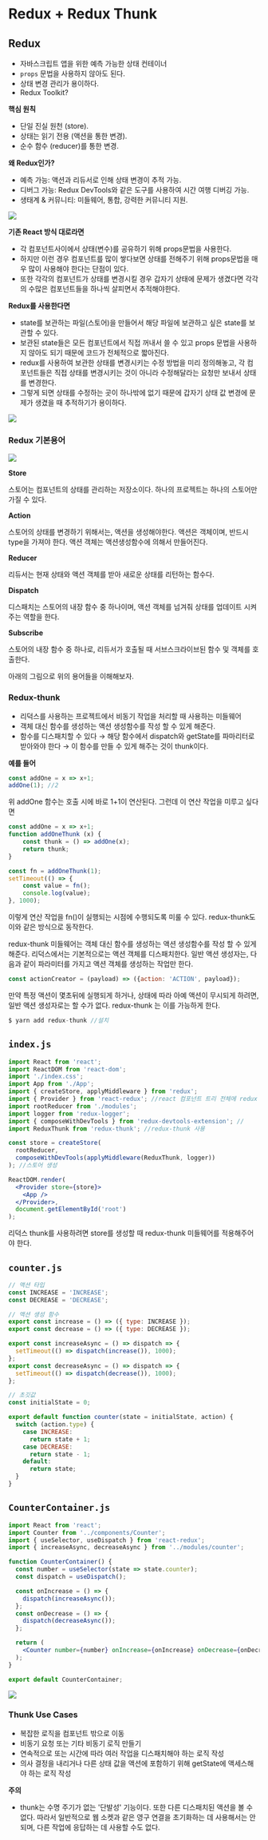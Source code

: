 # Redux + Redux Thunk

## Redux

- 자바스크립트 앱을 위한 예측 가능한 상태 컨테이너
- `props` 문법을 사용하지 않아도 된다.
- 상태 변경 관리가 용이하다.
- Redux Toolkit?

**핵심 원칙**

- 단일 진실 원천 (store).
- 상태는 읽기 전용 (액션을 통한 변경).
- 순수 함수 (reducer)를 통한 변경.

**왜 Redux인가?**

- 예측 가능: 액션과 리듀서로 인해 상태 변경이 추적 가능.
- 디버그 가능: Redux DevTools와 같은 도구를 사용하여 시간 여행 디버깅 가능.
- 생태계 & 커뮤니티: 미들웨어, 통합, 강력한 커뮤니티 지원.

<img src="https://childevnote.notion.site/image/https%3A%2F%2Fprod-files-secure.s3.us-west-2.amazonaws.com%2Ffdc39a70-7b2a-428d-9a94-c955d198c2d5%2Ff20ab565-2b9a-44e4-9fc7-dd15bb0452c3%2FUntitled.png?table=block&id=80648114-064d-4322-a1c1-9821848f0fa9&spaceId=fdc39a70-7b2a-428d-9a94-c955d198c2d5&width=770&userId=&cache=v2"/>


**기존 React 방식 대로라면**

- 각 컴포넌트사이에서 상태(변수)를 공유하기 위해 props문법을 사용한다.
- 하지만 이런 경우 컴포넌트를 많이 쌓다보면 상태를 전해주기 위해 props문법을 매우 많이 사용해야 한다는 단점이 있다.
- 또한 각각의 컴포넌트가 상태를 변경시킬 경우 갑자기 상태에 문제가 생겼다면 각각의 수많은 컴포넌트들을 하나씩 살피면서 추적해야한다.

**Redux를 사용한다면**

- state를 보관하는 파일(스토어)을 만들어서 해당 파일에 보관하고 싶은 state를 보관할 수 있다.
- 보관된 state들은 모든 컴포넌트에서 직접 꺼내서 쓸 수 있고 props 문법을 사용하지 않아도 되기 때문에 코드가 전체적으로 짧아진다.
- redux를 사용하여 보관한 상태를 변경시키는 수정 방법을 미리 정의해놓고, 각 컴포넌트들은 직접 상태를 변경시키는 것이 아니라 수정해달라는 요청만 보내서 상태를 변경한다.
- 그렇게 되면 상태를 수정하는 곳이 하나밖에 없기 때문에 갑자기 상태 값 변경에 문제가 생겼을 때 추적하기가 용이하다.

<img src="https://childevnote.notion.site/image/https%3A%2F%2Fprod-files-secure.s3.us-west-2.amazonaws.com%2Ffdc39a70-7b2a-428d-9a94-c955d198c2d5%2F07c16d7a-11be-47ae-817e-bf798e6dd5bd%2FUntitled.png?table=block&id=5c8aef0c-f6b5-405a-812c-318103403208&spaceId=fdc39a70-7b2a-428d-9a94-c955d198c2d5&width=580&userId=&cache=v2" />


### Redux 기본용어

<img src="https://file.notion.so/f/f/fdc39a70-7b2a-428d-9a94-c955d198c2d5/370039de-4665-4372-87d2-e722334644d0/image.gif?id=209efe59-897b-4728-be4a-2a1d0a1bdf14&table=block&spaceId=fdc39a70-7b2a-428d-9a94-c955d198c2d5&expirationTimestamp=1698904800000&signature=biJFQLWXRcJke_M2C13tuxoP0MCQEsfgGXjZ5cHGI6s"/>


**Store**

스토어는 컴포넌트의 상태를 관리하는 저장소이다. 하나의 프로젝트는 하나의 스토어만 가질 수 있다.

**Action**

스토어의 상태를 변경하기 위해서는, 액션을 생성해야한다. 액션은 객체이며, 반드시 type을 가져야 한다. 액션 객체는 액션생성함수에 의해서 만들어진다.

**Reducer**

리듀서는 현재 상태와 액션 객체를 받아 새로운 상태를 리턴하는 함수다.

**Dispatch**

디스패치는 스토어의 내장 함수 중 하나이며, 액션 객체를 넘겨줘 상태를 업데이트 시켜주는 역할을 한다.

**Subscribe**

스토어의 내장 함수 중 하나로, 리듀서가 호출될 때 서브스크라이브된 함수 및 객체를 호출한다.

아래의 그림으로 위의 용어들을 이해해보자.

### Redux-thunk

- 리덕스를 사용하는 프로젝트에서 비동기 작업을 처리할 때 사용하는 미들웨어
- 객체 대신 함수를 생성하는 액션 생성함수를 작성 할 수 있게 해준다.
- 함수를 디스패치할 수 있다 → 해당 함수에서 dispatch와 getState를 파마리터로 받아와야 한다 → 이 함수를 만들 수 있게 해주는 것이 thunk이다.

**예를 들어**

```jsx
const addOne = x => x+1;
addOne(1); //2
```

위 addOne 함수는 호출 시에 바로 1+1이 연산된다. 그런데 이 연산 작업을 미루고 싶다면

```jsx
const addOne = x => x+1;
function addOneThunk (x) {
	const thunk = () => addOne(x);
	return thunk;
}

const fn = addOneThunk(1);
setTimeout(() => {
	const value = fn();
	console.log(value);
}, 1000); 
```

이렇게 연산 작업을 fn()이 실행되는 시점에 수행되도록 미룰 수 있다. redux-thunk도 이와 같은 방식으로 동작한다.

redux-thunk 미들웨어는 객체 대신 함수를 생성하는 액션 생성함수를 작성 할 수 있게 해준다. 리덕스에서는 기본적으로는 액션 객체를 디스패치한다. 일반 액션 생성자는, 다음과 같이 파라미터를 가지고 액션 객체를 생성하는 작업만 한다.

```jsx
const actionCreator = (payload) => ({action: 'ACTION', payload});
```

만약 특정 액션이 몇초뒤에 실행되게 하거나, 상태에 따라 아예 액션이 무시되게 하려면, 일반 액션 생성자로는 할 수가 없다. redux-thunk 는 이를 가능하게 한다.

```jsx
$ yarn add redux-thunk //설치
```

## `index.js`

```jsx
import React from 'react';
import ReactDOM from 'react-dom';
import './index.css';
import App from './App';
import { createStore, applyMiddleware } from 'redux';
import { Provider } from 'react-redux'; //react 컴포넌트 트리 전체에 redux 스토어 제공
import rootReducer from './modules';
import logger from 'redux-logger';
import { composeWithDevTools } from 'redux-devtools-extension'; //
import ReduxThunk from 'redux-thunk'; //redux-thunk 사용

const store = createStore(
  rootReducer,
  composeWithDevTools(applyMiddleware(ReduxThunk, logger))
); //스토어 생성

ReactDOM.render(
  <Provider store={store}>
    <App />
  </Provider>,
  document.getElementById('root')
);
```

리덕스 thunk를 사용하려면 store를 생성할 때 redux-thunk 미들웨어를 적용해주어야 한다. 

## `counter.js`

```jsx
// 액션 타입
const INCREASE = 'INCREASE';
const DECREASE = 'DECREASE';

// 액션 생성 함수
export const increase = () => ({ type: INCREASE });
export const decrease = () => ({ type: DECREASE });

export const increaseAsync = () => dispatch => {
  setTimeout(() => dispatch(increase()), 1000);
};
export const decreaseAsync = () => dispatch => {
  setTimeout(() => dispatch(decrease()), 1000);
};

// 초깃값
const initialState = 0;

export default function counter(state = initialState, action) {
  switch (action.type) {
    case INCREASE:
      return state + 1;
    case DECREASE:
      return state - 1;
    default:
      return state;
  }
}
```

## `CounterContainer.js`

```jsx
import React from 'react';
import Counter from '../components/Counter';
import { useSelector, useDispatch } from 'react-redux';
import { increaseAsync, decreaseAsync } from '../modules/counter';

function CounterContainer() {
  const number = useSelector(state => state.counter);
  const dispatch = useDispatch();

  const onIncrease = () => {
    dispatch(increaseAsync());
  };
  const onDecrease = () => {
    dispatch(decreaseAsync());
  };

  return (
    <Counter number={number} onIncrease={onIncrease} onDecrease={onDecrease} />
  );
}

export default CounterContainer;
```

<img src="https://file.notion.so/f/f/fdc39a70-7b2a-428d-9a94-c955d198c2d5/b363abe0-c00b-4bbd-8aaa-6c360666cf94/LSXLv2C.gif?id=b679408d-dd28-4ec1-a5e9-a4324d3f9cf9&table=block&spaceId=fdc39a70-7b2a-428d-9a94-c955d198c2d5&expirationTimestamp=1698904800000&signature=mNhW6taLI5z3bnPjfVwh6Oy_5r-gjvwENEZZctqh4u8"/>


### **Thunk Use Cases**

- 복잡한 로직을 컴포넌트 밖으로 이동
- 비동기 요청 또는 기타 비동기 로직 만들기
- 연속적으로 또는 시간에 따라 여러 작업을 디스패치해야 하는 로직 작성
- 의사 결정을 내리거나 다른 상태 값을 액션에 포함하기 위해 getState에 액세스해야 하는 로직 작성

**주의**

- thunk는 수명 주기가 없는 '단발성' 기능이다. 또한 다른 디스패치된 액션을 볼 수 없다. 따라서 일반적으로 웹 소켓과 같은 영구 연결을 초기화하는 데 사용해서는 안 되며, 다른 작업에 응답하는 데 사용할 수도 없다.
